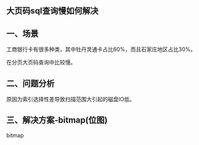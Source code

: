 ## 大页码sql查询慢如何解决

## 一、场景
工商银行卡有很多种类，其中牡丹灵通卡占比60%，而且石家庄地区占比30%。

在分页大页码查询中比较慢。

## 二、问题分析
原因为索引选择性差导致扫描范围大引起的磁盘IO低。

## 三、解决方案-bitmap(位图)

bitmap
